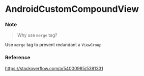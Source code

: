 # AndroidCustomCompoundView

### Note
> Why use `merge` tag?

Use `merge` tag to prevent redundant a `ViewGroup`


### Reference
https://stackoverflow.com/a/54000985/5381331
